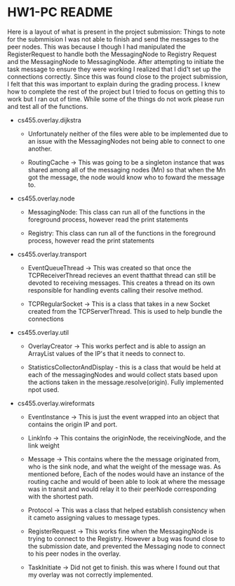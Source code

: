# HW1-PC README

Here is a layout of what is present in the project submission:
Things to note for the submmision I was not able to finish and send the messages to the peer nodes.  This was because I though I had manipulated the RegisterRequest to handle both the MessagingNode to Registry Request and the MessagingNode to MessagingNode.  After attempting to initiate the task message to ensure they were working I realized that I did't set up the connections correctly.  Since this was found close to the project submission, I felt that this was important to explain during the grading process.  I knew how to complete the rest of the project but I tried to focus on getting this to work but I ran out of time.  While some of the things do not work please run and test all of the functions.

- cs455.overlay.dijkstra
	- Unfortunately neither of the files were able to be implemented due to an issue with the MessagingNodes not being able to connect to one another.
	
	- RoutingCache -> This was going to be a singleton instance that was shared among all of the messaging nodes (Mn) so that when the Mn got the message, the node would know who to foward the message to.

- cs455.overlay.node
    
    - MessagingNode: This class can run all of the functions in the foreground process, however read the print statements
    
    - Registry: This class can run all of the functions in the foreground process, however read the print statements
    
- cs455.overlay.transport

    - EventQueueThread -> This was created so that once the TCPReceiverThread recieves an event thatthat thread can still be devoted to receiving messages.  This creates a thread on its own responsible for handling events calling their resolve method.
    
    - TCPRegularSocket -> This is a class that takes in a new Socket created from the TCPServerThread.  This is used to help bundle the connections
    
- cs455.overlay.util
    
    - OverlayCreator -> This works perfect and is able to assign an ArrayList<String> values of the IP's that it needs to connect to.  
    
    - StatisticsCollectorAndDisplay - this is a class that would be held at each of the messagingNodes and would collect stats based upon the actions taken in the message.resolve(origin).  Fully implemented npot used.
    
- cs455.overlay.wireformats

    - EventInstance -> This is just the event wrapped into an object that contains the origin IP and port.
    
    - LinkInfo -> This contains the originNode, the receivingNode, and the link weight
    
    - Message -> This contains where the the message originated from, who is the sink node, and what the weight of the message was.  As mentioned before, Each of the nodes would have an instance of the routing cache and would of been able to look at where the message was in transit and would relay it to their peerNode corresponding with the shortest path.
    
    - Protocol -> This was a class that helped establish consistency when it cameto assigning values to message types.
    
    - RegisterRequest -> This works fine when the MessagingNode is trying to connect to the Registry.  However a bug was found close to the submission date, and prevented the Messaging node to connect to his peer nodes in the overlay.
    
    - TaskInitiate -> Did not get to finish.  this was where I found out that my overlay was not correctly implemented. 
